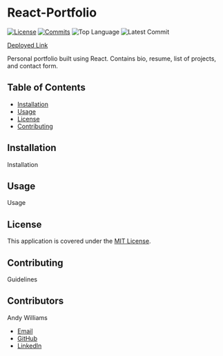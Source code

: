 # React-Portfolio

[![License](https://img.shields.io/github/license/andycwilliams/React-Portfolio)](https://github.com/andycwilliams/React-Portfolio/LICENSE)
[![Commits](https://img.shields.io/github/commit-activity/m/andycwilliams/React-Portfolio)](https://github.com/andycwilliams/React-Portfolio/commits/Master)
![Top Language](https://img.shields.io/github/languages/top/andycwilliams/React-Portfolio)
![Latest Commit](https://img.shields.io/github/last-commit/andycwilliams/React-Portfolio)

[Deployed Link](https://andywilliams-portfolio.herokuapp.com/)

Personal portfolio built using React. Contains bio, resume, list of projects, and contact form.

<!-- ![Screenshot of deployed application, homepage of site with timer and random tip](/screenshotcardmedia?raw=true "Screenshot of deployed application") -->

## Table of Contents

- [Installation](#installation)
- [Usage](#usage)
- [License](#license)
- [Contributing](#contributing)

## Installation

Installation

## Usage

Usage

## License

This application is covered under the [MIT License](https://opensource.org/licenses/MIT).

## Contributing

Guidelines

## Contributors

Andy Williams

- [Email](mailto:andywilliamscoding@gmail.com)
- [GitHub](https://github.com/andycwilliams)
- [LinkedIn](https://www.linkedin.com/in/andrewcharleswilliams/)

